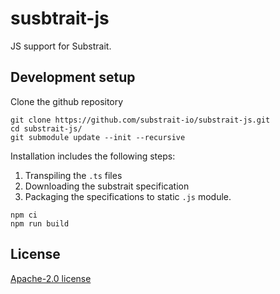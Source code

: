 
# susbtrait-js
JS support for Substrait.

## Development setup

Clone the github repository

```
git clone https://github.com/substrait-io/substrait-js.git
cd substrait-js/
git submodule update --init --recursive
```

Installation includes the following steps:
 1. Transpiling the `.ts` files
 2. Downloading the substrait specification
 3. Packaging the specifications to static `.js` module.

```
npm ci
npm run build
```
    
## License
[Apache-2.0 license](https://www.apache.org/licenses/LICENSE-2.0)
